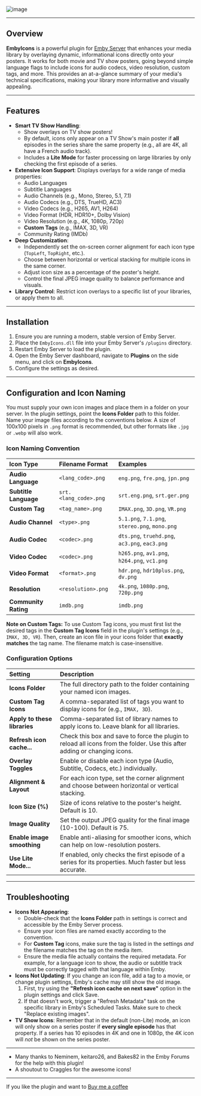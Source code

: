 ![image](https://github.com/user-attachments/assets/08e70e95-d4fd-45be-b206-1d0b0922fbe1)

---

## Overview

**EmbyIcons** is a powerful plugin for [Emby Server](https://emby.media/) that enhances your media library by overlaying dynamic, informational icons directly onto your posters. It works for both movie and TV show posters, going beyond simple language flags to include icons for audio codecs, video resolution, custom tags, and more. This provides an at-a-glance summary of your media's technical specifications, making your library more informative and visually appealing.

---

## Features

- **Smart TV Show Handling**:
    - Show overlays on TV show posters!
    - By default, icons only appear on a TV Show's main poster if **all** episodes in the series share the same property (e.g., all are 4K, all have a French audio track).
    - Includes a **Lite Mode** for faster processing on large libraries by only checking the first episode of a series.
- **Extensive Icon Support**: Displays overlays for a wide range of media properties:
    - Audio Languages
    - Subtitle Languages
    - Audio Channels (e.g., Mono, Stereo, 5.1, 7.1)
    - Audio Codecs (e.g., DTS, TrueHD, AC3)
    - Video Codecs (e.g., H265, AV1, H264)
    - Video Format (HDR, HDR10+, Dolby Vision)
    - Video Resolution (e.g., 4K, 1080p, 720p)
    - **Custom Tags** (e.g., IMAX, 3D, VR)
    - Community Rating (IMDb)
- **Deep Customization**:
    - Independently set the on-screen corner alignment for each icon type (`TopLeft`, `TopRight`, etc.).
    - Choose between horizontal or vertical stacking for multiple icons in the same corner.
    - Adjust icon size as a percentage of the poster's height.
    - Control the final JPEG image quality to balance performance and visuals.
- **Library Control**: Restrict icon overlays to a specific list of your libraries, or apply them to all.

---

## Installation

1.  Ensure you are running a modern, stable version of Emby Server.
2.  Place the `EmbyIcons.dll` file into your Emby Server's `/plugins` directory.
3.  Restart Emby Server to load the plugin.
4.  Open the Emby Server dashboard, navigate to **Plugins** on the side menu, and click on **EmbyIcons**.
5.  Configure the settings as desired.

---

## Configuration and Icon Naming

You must supply your own icon images and place them in a folder on your server. In the plugin settings, point the **Icons Folder** path to this folder. Name your image files according to the conventions below. A size of 100x100 pixels in `.png` format is recommended, but other formats like `.jpg` or `.webp` will also work.

### Icon Naming Convention

| Icon Type | Filename Format | Examples |
| :--- | :--- | :--- |
| **Audio Language** | `<lang_code>.png` | `eng.png`, `fre.png`, `jpn.png` |
| **Subtitle Language**| `srt.<lang_code>.png` | `srt.eng.png`, `srt.ger.png` |
| **Custom Tag** | `<tag_name>.png` | `IMAX.png`, `3D.png`, `VR.png` |
| **Audio Channel** | `<type>.png` | `5.1.png`, `7.1.png`, `stereo.png`, `mono.png` |
| **Audio Codec** | `<codec>.png` | `dts.png`, `truehd.png`, `ac3.png`, `eac3.png` |
| **Video Codec** | `<codec>.png` | `h265.png`, `av1.png`, `h264.png`, `vc1.png` |
| **Video Format** | `<format>.png` | `hdr.png`, `hdr10plus.png`, `dv.png` |
| **Resolution** | `<resolution>.png`| `4k.png`, `1080p.png`, `720p.png` |
| **Community Rating** | `imdb.png` |  `imdb.png` |

**Note on Custom Tags:** To use Custom Tag icons, you must first list the desired tags in the **Custom Tag Icons** field in the plugin's settings (e.g., `IMAX, 3D, VR`). Then, create an icon file in your icons folder that **exactly matches** the tag name. The filename match is case-insensitive.

### Configuration Options

| Setting | Description |
| :--- | :--- |
| **Icons Folder** | The full directory path to the folder containing your named icon images. |
| **Custom Tag Icons** | A comma-separated list of tags you want to display icons for (e.g., `IMAX, 3D`). |
| **Apply to these libraries** | Comma-separated list of library names to apply icons to. Leave blank for all libraries. |
| **Refresh icon cache...** | Check this box and save to force the plugin to reload all icons from the folder. Use this after adding or changing icons. |
| **Overlay Toggles** | Enable or disable each icon type (Audio, Subtitle, Codecs, etc.) individually. |
| **Alignment & Layout** | For each icon type, set the corner alignment and choose between horizontal or vertical stacking. |
| **Icon Size (%)** | Size of icons relative to the poster's height. Default is 10. |
| **Image Quality**| Set the output JPEG quality for the final image (10-100). Default is 75. |
| **Enable image smoothing**| Enable anti-aliasing for smoother icons, which can help on low-resolution posters. |
| **Use Lite Mode...** | If enabled, only checks the first episode of a series for its properties. Much faster but less accurate. |

---

## Troubleshooting

-   **Icons Not Appearing**:
    -   Double-check that the **Icons Folder** path in settings is correct and accessible by the Emby Server process.
    -   Ensure your icon files are named exactly according to the convention.
    -   For **Custom Tag** icons, make sure the tag is listed in the settings *and* the filename matches the tag on the media item.
    -   Ensure the media file actually contains the required metadata. For example, for a language icon to show, the audio or subtitle track must be correctly tagged with that language within Emby.
-   **Icons Not Updating**: If you change an icon file, add a tag to a movie, or change plugin settings, Emby's cache may still show the old image.
    1.  First, try using the **"Refresh icon cache on next save"** option in the plugin settings and click Save.
    2.  If that doesn't work, trigger a "Refresh Metadata" task on the specific library in Emby's Scheduled Tasks. Make sure to check "Replace existing images".
-   **TV Show Icons**: Remember that in the default (non-Lite) mode, an icon will only show on a series poster if **every single episode** has that property. If a series has 10 episodes in 4K and one in 1080p, the 4K icon will *not* be shown on the series poster.

---

-   Many thanks to Neminem, keitaro26, and Bakes82 in the Emby Forums for the help with this plugin!
-   A shoutout to Craggles for the awesome icons!

---

If you like the plugin and want to [Buy me a coffee](https://buymeacoffee.com/yockser)
